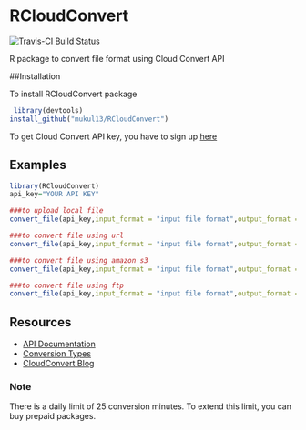 # RCloudConvert
[![Travis-CI Build Status](https://travis-ci.org/mukul13/RCloudConvert.svg?branch=master)](https://travis-ci.org/mukul13/RCloudConvert)

R package to convert file format using Cloud Convert API 

##Installation

To install RCloudConvert package
```R
 library(devtools)
install_github("mukul13/RCloudConvert")
```
To get Cloud Convert API key, you have to sign up [here](https://cloudconvert.com/)

## Examples

```R
library(RCloudConvert)
api_key="YOUR API KEY"

###to upload local file
convert_file(api_key,input_format = "input file format",output_format = "output file format",input="upload",file="path/to/file/filename.extension",dest_file = "path/to/file/output_filename.extension")

###to convert file using url
convert_file(api_key,input_format = "input file format",output_format = "output file format",input="download",file="url",dest_file = "path/to/file/output_filename.extension")

###to convert file using amazon s3
convert_file(api_key,input_format = "input file format",output_format = "output file format",input="s3",file="path/to/file/filename.extension",dest_file = "path/to/file/output_filename.extension",input_s3_accesskeyid = "s3 accesskeyid",input_s3_secretaccesskey = "s3 secretaccesskey",input_s3_bucket = "s3 bucket")

###to convert file using ftp
convert_file(api_key,input_format = "input file format",output_format = "output file format",input="ftp",file="path/to/file/filename.extension",dest_file = "path/to/file/output_filename.extension",input_ftp_host = "ftp host",input_ftp_port = "ftp port",input_ftp_user = "username",input_ftp_password = "password")
```

## Resources
* [API Documentation](https://cloudconvert.com/apidoc)
* [Conversion Types](https://cloudconvert.com/apidoc#types)
* [CloudConvert Blog](https://cloudconvert.com/blog/)

### Note

There is a daily limit of 25 conversion minutes. To extend this limit, you can buy prepaid packages.
